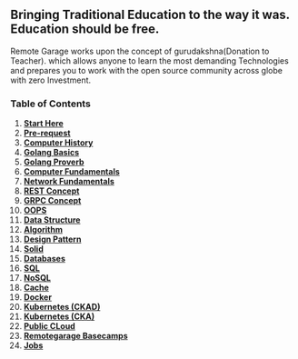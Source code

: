 

## Bringing Traditional Education to the way it was. Education should be free.

Remote Garage works upon the concept of gurudakshna(Donation to Teacher). which allows anyone to learn the most demanding Technologies and prepares you to work with the open source community across globe with zero Investment.

### Table of Contents
1. **[Start Here](#start-here)**
2. **[Pre-request](/pre-request/pre-request.md)**
3. **[Computer History](/computer-history/computer-history.md)**
4. **[Golang Basics](#golang-basic)**
5. **[Golang Proverb](#golang-proverb)**
6. **[Computer Fundamentals](#computer-fundamental)**
7. **[Network Fundamentals](#network-fundamental)**
8. **[REST Concept](#rest-concept)**
9. **[GRPC Concept](#grpc-concept)**
10. **[OOPS](#oops)**
11. **[Data Structure](#data-structure)**
12. **[Algorithm](#algorithm)**
13. **[Design Pattern](#design-pattern)**
15. **[Solid](#solid)**
16. **[Databases](#databases)**
17. **[SQL](#sql)**
18. **[NoSQL](#nosql)**
19. **[Cache](#cache)**
20. **[Docker](#docker)**
21. **[Kubernetes (CKAD)](#kubernetes)**
22. **[Kubernetes (CKA)](#kubernetes-cka)**
23. **[Public CLoud](#public-cloud)**
24. **[Remotegarage Basecamps](#remotegarage)**
25. **[Jobs](#jobs)**
